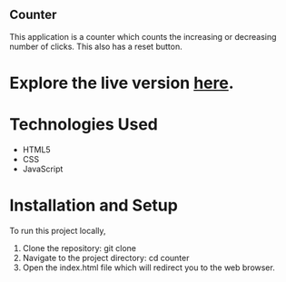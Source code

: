 ## Counter
This application is a counter which counts the increasing or decreasing number of clicks. This also has a reset button. 
# Explore the live version  [here]().
# Technologies Used
-  HTML5
-  CSS
- JavaScript

# Installation and Setup
To run this project locally, 

1. Clone the repository: git clone 
2. Navigate to the project directory: cd counter
3. Open the index.html file which will redirect you to the web browser.
